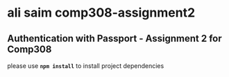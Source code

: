 # ali saim comp308-assignment2

## Authentication with Passport - Assignment 2 for Comp308

please use **`npm install`** to install project dependencies
